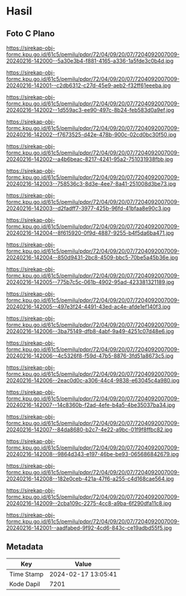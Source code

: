 # Hasil

## Foto C Plano

https://sirekap-obj-formc.kpu.go.id/61c5/pemilu/pdpr/72/04/09/20/07/7204092007009-20240216-142000--5a30e3b4-f881-4165-a336-1a5fde3c0b4d.jpg

https://sirekap-obj-formc.kpu.go.id/61c5/pemilu/pdpr/72/04/09/20/07/7204092007009-20240216-142001--c2db6312-c27d-45e9-aeb2-f32ff61eeeba.jpg

https://sirekap-obj-formc.kpu.go.id/61c5/pemilu/pdpr/72/04/09/20/07/7204092007009-20240216-142002--1d559ac3-ee90-497c-8b24-feb583d0a9ef.jpg

https://sirekap-obj-formc.kpu.go.id/61c5/pemilu/pdpr/72/04/09/20/07/7204092007009-20240216-142002--f7673525-d42e-478b-900c-02cd0bc30f50.jpg

https://sirekap-obj-formc.kpu.go.id/61c5/pemilu/pdpr/72/04/09/20/07/7204092007009-20240216-142002--a4b6beac-8217-4241-95a2-751031938fbb.jpg

https://sirekap-obj-formc.kpu.go.id/61c5/pemilu/pdpr/72/04/09/20/07/7204092007009-20240216-142003--758536c3-8d3e-4ee7-8a41-251008d3be73.jpg

https://sirekap-obj-formc.kpu.go.id/61c5/pemilu/pdpr/72/04/09/20/07/7204092007009-20240216-142003--d2fadff7-3977-425b-96fd-41bfaa8e90c3.jpg

https://sirekap-obj-formc.kpu.go.id/61c5/pemilu/pdpr/72/04/09/20/07/7204092007009-20240216-142004--8f615920-0f9d-4887-9255-b4f5da6ba471.jpg

https://sirekap-obj-formc.kpu.go.id/61c5/pemilu/pdpr/72/04/09/20/07/7204092007009-20240216-142004--850d9431-2bc8-4509-bbc5-70be5a45b36e.jpg

https://sirekap-obj-formc.kpu.go.id/61c5/pemilu/pdpr/72/04/09/20/07/7204092007009-20240216-142005--775b7c5c-061b-4902-95ad-423381321189.jpg

https://sirekap-obj-formc.kpu.go.id/61c5/pemilu/pdpr/72/04/09/20/07/7204092007009-20240216-142005--497e3f24-4491-43ed-ac4e-afde1ef140f3.jpg

https://sirekap-obj-formc.kpu.go.id/61c5/pemilu/pdpr/72/04/09/20/07/7204092007009-20240216-142006--3ba75149-dfb8-4abf-9a49-4251c07d48e6.jpg

https://sirekap-obj-formc.kpu.go.id/61c5/pemilu/pdpr/72/04/09/20/07/7204092007009-20240216-142006--4c5326f8-f59d-47b5-8876-3fd51a8673c5.jpg

https://sirekap-obj-formc.kpu.go.id/61c5/pemilu/pdpr/72/04/09/20/07/7204092007009-20240216-142006--2eac0d0c-a306-44c4-9838-e63045c4a980.jpg

https://sirekap-obj-formc.kpu.go.id/61c5/pemilu/pdpr/72/04/09/20/07/7204092007009-20240216-142007--14c8360b-f2ad-4efe-b4a5-4be35037ba34.jpg

https://sirekap-obj-formc.kpu.go.id/61c5/pemilu/pdpr/72/04/09/20/07/7204092007009-20240216-142007--84da8680-b2c7-4e22-a9bc-01f9f8ffbc82.jpg

https://sirekap-obj-formc.kpu.go.id/61c5/pemilu/pdpr/72/04/09/20/07/7204092007009-20240216-142008--9864d343-e197-46be-be93-065686842679.jpg

https://sirekap-obj-formc.kpu.go.id/61c5/pemilu/pdpr/72/04/09/20/07/7204092007009-20240216-142008--182e0ceb-421a-47f6-a255-c4d168cae564.jpg

https://sirekap-obj-formc.kpu.go.id/61c5/pemilu/pdpr/72/04/09/20/07/7204092007009-20240216-142009--2cba109c-2275-4cc8-a9ba-6f290dfa11c8.jpg

https://sirekap-obj-formc.kpu.go.id/61c5/pemilu/pdpr/72/04/09/20/07/7204092007009-20240216-142001--aadfabed-9f92-4cd6-843c-ce19adbd55f5.jpg


## Metadata

| Key        | Value               |
| ---------- | ------------------- |
| Time Stamp | 2024-02-17 13:05:41 |
| Kode Dapil | 7201                |



